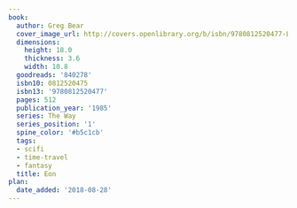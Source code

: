 ```yaml
---
book:
  author: Greg Bear
  cover_image_url: http://covers.openlibrary.org/b/isbn/9780812520477-L.jpg
  dimensions:
    height: 18.0
    thickness: 3.6
    width: 10.8
  goodreads: '840278'
  isbn10: 0812520475
  isbn13: '9780812520477'
  pages: 512
  publication_year: '1985'
  series: The Way
  series_position: '1'
  spine_color: '#b5c1cb'
  tags:
  - scifi
  - time-travel
  - fantasy
  title: Eon
plan:
  date_added: '2018-08-28'
---
```

